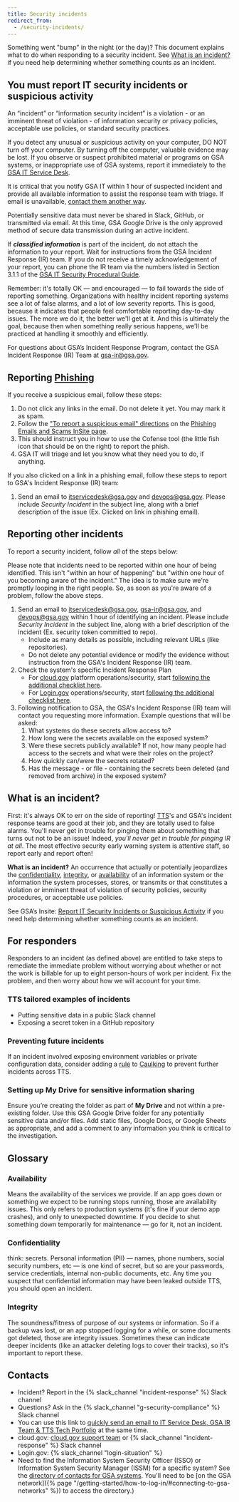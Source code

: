 ```yaml
---
title: Security incidents
redirect_from:
  - /security-incidents/
---
```


Something went "bump" in the night (or the day)? This document explains what to
do when responding to a security incident. See
[What is an incident?](#what-is-an-incident) if you need help determining
whether something counts as an incident.

## You must report IT security incidents or suspicious activity

An “incident” or “information security incident” is a violation - or an imminent
threat of violation - of information security or privacy policies, acceptable
use policies, or standard security practices.

If you detect any unusual or suspicious activity on your computer, DO NOT turn
off your computer. By turning off the computer, valuable evidence may be lost.
If you observe or suspect prohibited material or programs on GSA systems, or
inappropriate use of GSA systems, report it immediately to the
<a href="mailto:itservicedesk@gsa.gov?subject=Security Incident">GSA IT Service
Desk</a>.

It is critical that you notify GSA IT within 1 hour of suspected incident and
provide all available information to assist the response team with triage. If
email is unavailable,
[contact them another way](https://insite.gsa.gov/employee-resources/information-technology).

Potentially sensitive data must never be shared in Slack, GitHub, or transmitted
via email. At this time, GSA Google Drive is the only approved method of secure
data transmission during an active incident.

If **_classified information_** is part of the incident, do not attach the
information to your report. Wait for instructions from the GSA Incident Response
(IR) team. If you do not receive a timely acknowledgement of your report, you
can phone the IR team via the numbers listed in Section 3.1.1 of the
[GSA IT Security Procedural Guide](https://insite.gsa.gov/portal/getMediaData?mediaId=558637).

Remember: it's totally OK — and encouraged — to fail towards the side of
reporting something. Organizations with healthy incident reporting systems see a
lot of false alarms, and a lot of low severity reports. This is good, because it
indicates that people feel comfortable reporting day-to-day issues. The more we
do it, the better we'll get at it. And this is ultimately the goal, because then
when something really serious happens, we'll be practiced at handling it
smoothly and efficiently.

For questions about GSA’s Incident Response Program, contact the GSA Incident
Response (IR) Team at [gsa-ir@gsa.gov](mailto:gsa-ir@gsa.gov).

## Reporting [Phishing](https://insite.gsa.gov/topics/information-technology/do-it-yourself-self-help/google-g-suite-apps/email-with-gmail/phishing-emails-and-scams?term=phishing)

If you receive a suspicious email, follow these steps:

1. Do not click any links in the email. Do not delete it yet. You may mark it as
   spam.
1. Follow the
   ["To report a suspicious email" directions](https://insite.gsa.gov/topics/information-technology/do-it-yourself-self-help/google-g-suite-apps/email-with-gmail/phishing-emails-and-scams#Report%20suspicious%20emails)
   on the
   [Phishing Emails and Scams InSite page](https://insite.gsa.gov/topics/information-technology/do-it-yourself-self-help/google-g-suite-apps/email-with-gmail/phishing-emails-and-scams#Report%20suspicious%20emails).
1. This should instruct you in how to use the Cofense tool (the little fish icon
   that should be on the right) to report the phish.
1. GSA IT will triage and let you know what they need you to do, if anything.

If you also clicked on a link in a phishing email, follow these steps to report
to GSA's Incident Response (IR) team:

1. Send an email to itservicedesk@gsa.gov and devops@gsa.gov. Please include
   _Security Incident_ in the subject line, along with a brief description of
   the issue (Ex. Clicked on link in phishing email).

## Reporting other incidents

To report a security incident, follow _all_ of the steps below:

Please note that incidents need to be reported within one hour of being
identified. This isn't "within an hour of happening" but "within one hour of you
becoming aware of the incident." The idea is to make sure we're promptly looping
in the right people. So, as soon as you're aware of a problem, follow the above
steps.

1. Send an email to itservicedesk@gsa.gov, gsa-ir@gsa.gov, and devops@gsa.gov
   within 1 hour of identifying an incident. Please include _Security Incident_
   in the subject line, along with a brief description of the incident (Ex.
   security token committed to repo).
   - Include as many details as possible, including relevant URLs (like
     repositories).
   - Do not delete any potential evidence or modify the evidence without
     instruction from the GSA's Incident Response (IR) team.
1. Check the system's specific Incident Response Plan
   - For [cloud.gov](https://cloud.gov/) platform operations/security, start
     [following the additional checklist here](https://cloud.gov/docs/ops/security-ir-checklist/).
   - For [Login.gov](https://login.gov/) operations/security, start
     [following the additional checklist here](https://handbook.login.gov/articles/incident-response-checklist.html).
1. Following notification to GSA, the GSA's Incident Response (IR) team will
   contact you requesting more information. Example questions that will be
   asked:
   1. What systems do these secrets allow access to?
   2. How long were the secrets available on the exposed system?
   3. Were these secrets publicly available? If not, how many people had access
      to the secrets and what were their roles on the project?
   4. How quickly can/were the secrets rotated?
   5. Has the message - or file - containing the secrets been deleted (and
      removed from archive) in the exposed system?

## What is an incident?

First: it's always OK to err on the side of reporting!
[TTS](https://www.gsa.gov/portal/category/25729)'s and GSA's incident response
teams are good at their job, and they are totally used to false alarms. You'll
never get in trouble for pinging them about something that turns out not to be
an issue! Indeed, _you'll never get in trouble for pinging IR at all_. The most
effective security early warning system is attentive staff, so report early and
report often!

**What is an incident?** An occurrence that actually or potentially jeopardizes
the [confidentiality](#confidentiality), [integrity](#integrity), or
[availability](#availability) of an information system or the information the
system processes, stores, or transmits or that constitutes a violation or
imminent threat of violation of security policies, security procedures, or
acceptable use policies.

See GSA’s Insite:
[Report IT Security Incidents or Suspicious Activity](https://insite.gsa.gov/topics/information-technology/security-and-privacy/it-security/report-it-security-incidents-and-suspicious-activity-immediately)
if you need help determining whether something counts as an incident.

## For responders

Responders to an incident (as defined above) are entitled to take steps to
remediate the immediate problem without worrying about whether or not the work
is billable for up to eight person-hours of work per incident. Fix the problem,
and then worry about how we will account for your time.

### TTS tailored examples of incidents

- Putting sensitive data in a public Slack channel
- Exposing a secret token in a GitHub repository

### Preventing future incidents

If an incident involved exposing environment variables or private configuration
data, consider adding a [rule](https://github.com/cloud-gov/caulking#rule-sets)
to [Caulking](https://github.com/cloud-gov/caulking) to prevent further
incidents across TTS.

### Setting up My Drive for sensitive information sharing

Ensure you’re creating the folder as part of **My Drive** and not within a
pre-existing folder. Use this GSA Google Drive folder for any potentially
sensitive data and/or files. Add static files, Google Docs, or Google Sheets as
appropriate, and add a comment to any information you think is critical to the
investigation.

## Glossary

### Availability

Means the availability of the services we provide. If an app goes down or
something we expect to be running stops running, those are availability issues.
This only refers to production systems (it's fine if your demo app crashes), and
only to unexpected downtime. If you decide to shut something down temporarily
for maintenance — go for it, not an incident.

### Confidentiality

think: secrets. Personal information (PII) — names, phone numbers, social
security numbers, etc — is one kind of secret, but so are your passwords,
service credentials, internal non-public documents, etc. Any time you suspect
that confidential information may have been leaked outside TTS, you should open
an incident.

### Integrity

The soundness/fitness of purpose of our systems or information. So if a backup
was lost, or an app stopped logging for a while, or some documents got deleted,
those are integrity issues. Sometimes these can indicate deeper incidents (like
an attacker deleting logs to cover their tracks), so it's important to report
these.

## Contacts

- Incident? Report in the {% slack_channel "incident-response" %} Slack channel
- Questions? Ask in the {% slack_channel "g-security-compliance" %} Slack
  channel
- You can use this link to
  <a href="mailto:itservicedesk@gsa.gov?subject=Incident:&cc=gsa-ir@gsa.gov;devops@gsa.gov">quickly
  send an email to IT Service Desk, GSA IR Team & TTS Tech Portfolio</a> at the
  same time.
- cloud.gov: [cloud.gov support team](mailto:cloud-gov-support@gsa.gov) or
  {% slack_channel "incident-response" %} Slack channel
- Login.gov: {% slack_channel "login-situation" %}
- Need to find the Information System Security Officer (ISSO) or Information
  System Security Manager (ISSM) for a specific system? See the
  [directory of contacts for GSA systems](https://ea.gsa.gov/#!/FISMA_POC).
  You'll need to be [on the GSA
  network]({% page "/getting-started/how-to-log-in/#connecting-to-gsa-networks" %})
  to access the directory.)

